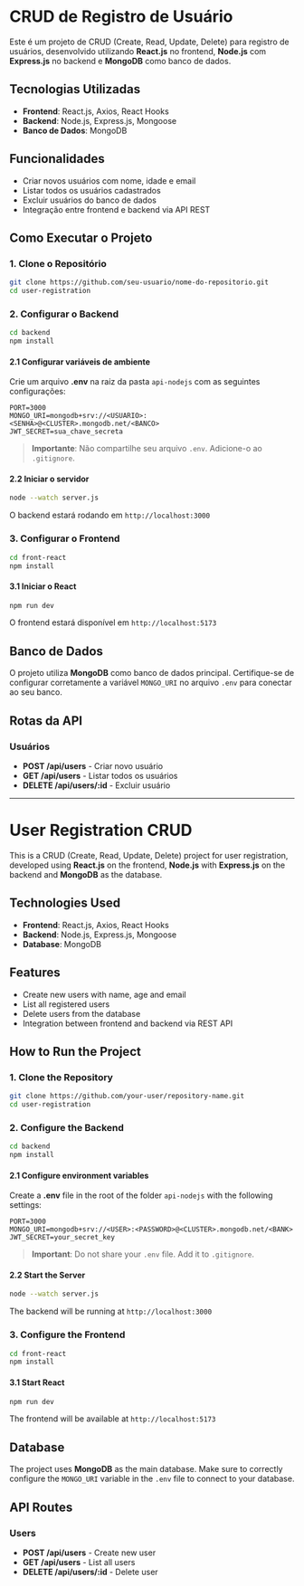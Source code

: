 # CRUD de Registro de Usuário

Este é um projeto de CRUD (Create, Read, Update, Delete) para registro de usuários, desenvolvido utilizando **React.js** no frontend, **Node.js** com **Express.js** no backend e **MongoDB** como banco de dados.

## Tecnologias Utilizadas

- **Frontend**: React.js, Axios, React Hooks
- **Backend**: Node.js, Express.js, Mongoose
- **Banco de Dados**: MongoDB 

## Funcionalidades

- Criar novos usuários com nome, idade e email
- Listar todos os usuários cadastrados
- Excluir usuários do banco de dados
- Integração entre frontend e backend via API REST

## Como Executar o Projeto

### 1. Clone o Repositório
```bash
git clone https://github.com/seu-usuario/nome-do-repositorio.git
cd user-registration
```

### 2. Configurar o Backend
```bash
cd backend
npm install
```

#### 2.1 Configurar variáveis de ambiente
Crie um arquivo **.env** na raiz da pasta `api-nodejs` com as seguintes configurações:
```env
PORT=3000
MONGO_URI=mongodb+srv://<USUARIO>:<SENHA>@<CLUSTER>.mongodb.net/<BANCO>
JWT_SECRET=sua_chave_secreta
```
> **Importante**: Não compartilhe seu arquivo `.env`. Adicione-o ao `.gitignore`.

#### 2.2 Iniciar o servidor
```bash
node --watch server.js
```
O backend estará rodando em `http://localhost:3000`

### 3. Configurar o Frontend
```bash
cd front-react
npm install
```

#### 3.1 Iniciar o React
```bash
npm run dev
```
O frontend estará disponível em `http://localhost:5173`

## Banco de Dados
O projeto utiliza **MongoDB** como banco de dados principal. Certifique-se de configurar corretamente a variável `MONGO_URI` no arquivo `.env` para conectar ao seu banco.

## Rotas da API

### Usuários

- **POST /api/users** - Criar novo usuário
- **GET /api/users** - Listar todos os usuários
- **DELETE /api/users/:id** - Excluir usuário




----------------------------------------------------------


# User Registration CRUD

This is a CRUD (Create, Read, Update, Delete) project for user registration, developed using **React.js** on the frontend, **Node.js** with **Express.js** on the backend and **MongoDB** as the database.

## Technologies Used

- **Frontend**: React.js, Axios, React Hooks
- **Backend**: Node.js, Express.js, Mongoose
- **Database**: MongoDB

## Features

- Create new users with name, age and email
- List all registered users
- Delete users from the database
- Integration between frontend and backend via REST API

## How to Run the Project

### 1. Clone the Repository
```bash
git clone https://github.com/your-user/repository-name.git
cd user-registration
```

### 2. Configure the Backend
```bash
cd backend
npm install
```

#### 2.1 Configure environment variables
Create a **.env** file in the root of the folder `api-nodejs` with the following settings:
```env
PORT=3000
MONGO_URI=mongodb+srv://<USER>:<PASSWORD>@<CLUSTER>.mongodb.net/<BANK>
JWT_SECRET=your_secret_key
```
> **Important**: Do not share your `.env` file. Add it to `.gitignore`.

#### 2.2 Start the Server
```bash
node --watch server.js
```
The backend will be running at `http://localhost:3000`

### 3. Configure the Frontend
```bash
cd front-react
npm install
```

#### 3.1 Start React
```bash
npm run dev
```
The frontend will be available at `http://localhost:5173`

## Database
The project uses **MongoDB** as the main database. Make sure to correctly configure the `MONGO_URI` variable in the `.env` file to connect to your database.

## API Routes

### Users

- **POST /api/users** - Create new user
- **GET /api/users** - List all users
- **DELETE /api/users/:id** - Delete user

